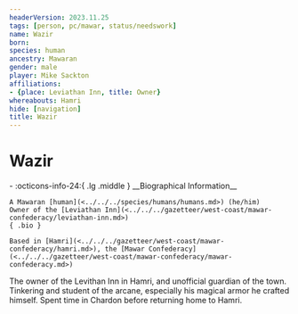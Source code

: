 ```yaml
---
headerVersion: 2023.11.25
tags: [person, pc/mawar, status/needswork]
name: Wazir
born:
species: human
ancestry: Mawaran
gender: male
player: Mike Sackton
affiliations:
- {place: Leviathan Inn, title: Owner}
whereabouts: Hamri
hide: [navigation]
title: Wazir
---
```

# Wazir
<div class="grid cards ext-narrow-margin ext-one-column" markdown>
- :octicons-info-24:{ .lg .middle } __Biographical Information__

    A Mawaran [human](<../../../species/humans/humans.md>) (he/him)  
    Owner of the [Leviathan Inn](<../../../gazetteer/west-coast/mawar-confederacy/leviathan-inn.md>)  
    { .bio }

    Based in [Hamri](<../../../gazetteer/west-coast/mawar-confederacy/hamri.md>), the [Mawar Confederacy](<../../../gazetteer/west-coast/mawar-confederacy/mawar-confederacy.md>)
</div>


The owner of the Levithan Inn in Hamri, and unofficial guardian of the town. Tinkering and student of the arcane, especially his magical armor he crafted himself. Spent time in Chardon before returning home to Hamri.